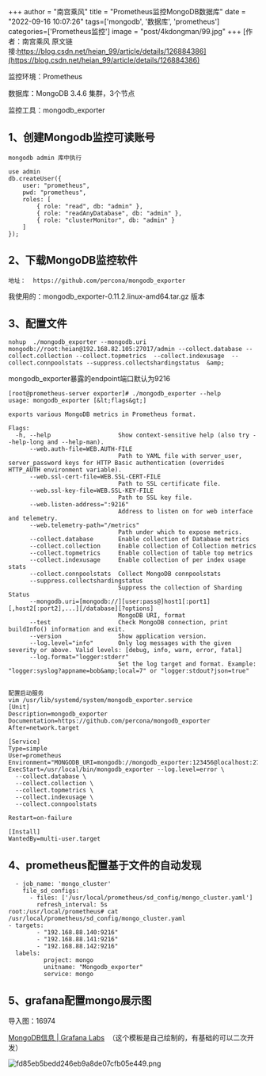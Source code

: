 +++
author = "南宫乘风"
title = "Prometheus监控MongoDB数据库"
date = "2022-09-16 10:07:26"
tags=['mongodb', '数据库', 'prometheus']
categories=['Prometheus监控']
image = "post/4kdongman/99.jpg"
+++
[作者：南宫乘风   原文链接:https://blog.csdn.net/heian_99/article/details/126884386](https://blog.csdn.net/heian_99/article/details/126884386)

监控环境：Prometheus

数据库：MongoDB 3.4.6 集群，3个节点

监控工具：mongodb_exporter



## 1、创建Mongodb监控可读账号

```
mongodb admin 库中执行

use admin
db.createUser({ 
    user: "prometheus",
    pwd: "prometheus",
    roles: [
        { role: "read", db: "admin" },
        { role: "readAnyDatabase", db: "admin" },
        { role: "clusterMonitor", db: "admin" }
    ]
});
```

## 2、下载MongoDB监控软件

```
地址：  https://github.com/percona/mongodb_exporter

```

我使用的：mongodb_exporter-0.11.2.linux-amd64.tar.gz 版本

## 3、配置文件

```
nohup  ./mongodb_exporter --mongodb.uri mongodb://root:heian@192.168.82.105:27017/admin --collect.database --collect.collection --collect.topmetrics  --collect.indexusage  --collect.connpoolstats --suppress.collectshardingstatus  &amp;
```

mongodb_exporter暴露的endpoint端口默认为9216

```
[root@prometheus-server exporter]# ./mongodb_exporter --help
usage: mongodb_exporter [&lt;flags&gt;]

exports various MongoDB metrics in Prometheus format.

Flags:
  -h, --help                   Show context-sensitive help (also try --help-long and --help-man).
      --web.auth-file=WEB.AUTH-FILE  
                               Path to YAML file with server_user, server_password keys for HTTP Basic authentication (overrides HTTP_AUTH environment variable).
      --web.ssl-cert-file=WEB.SSL-CERT-FILE  
                               Path to SSL certificate file.
      --web.ssl-key-file=WEB.SSL-KEY-FILE  
                               Path to SSL key file.
      --web.listen-address=":9216"  
                               Address to listen on for web interface and telemetry.
      --web.telemetry-path="/metrics"  
                               Path under which to expose metrics.
      --collect.database       Enable collection of Database metrics
      --collect.collection     Enable collection of Collection metrics
      --collect.topmetrics     Enable collection of table top metrics
      --collect.indexusage     Enable collection of per index usage stats
      --collect.connpoolstats  Collect MongoDB connpoolstats
      --suppress.collectshardingstatus  
                               Suppress the collection of Sharding Status
      --mongodb.uri=[mongodb://][user:pass@]host1[:port1][,host2[:port2],...][/database][?options]  
                               MongoDB URI, format
      --test                   Check MongoDB connection, print buildInfo() information and exit.
      --version                Show application version.
      --log.level="info"       Only log messages with the given severity or above. Valid levels: [debug, info, warn, error, fatal]
      --log.format="logger:stderr"  
                               Set the log target and format. Example: "logger:syslog?appname=bob&amp;local=7" or "logger:stdout?json=true"


```



```
配置启动服务
vim /usr/lib/systemd/system/mongodb_exporter.service
[Unit]
Description=mongodb_exporter
Documentation=https://github.com/percona/mongodb_exporter
After=network.target

[Service]
Type=simple
User=prometheus
Environment="MONGODB_URI=mongodb://mongodb_exporter:123456@localhost:27017"
ExecStart=/usr/local/bin/mongodb_exporter --log.level=error \
  --collect.database \
  --collect.collection \
  --collect.topmetrics \
  --collect.indexusage \
  --collect.connpoolstats

Restart=on-failure

[Install]
WantedBy=multi-user.target

```

## 4、prometheus配置基于文件的自动发现

```
  - job_name: 'mongo_cluster'
    file_sd_configs:
      - files: ['/usr/local/prometheus/sd_config/mongo_cluster.yaml']
        refresh_interval: 5s
root:/usr/local/prometheus# cat /usr/local/prometheus/sd_config/mongo_cluster.yaml
- targets:
        - "192.168.88.140:9216"
        - "192.168.88.141:9216"
        - "192.168.88.142:9216"
  labels:
          project: mongo
          unitname: "Mongodb_exporter"
          service: mongo
```

## 5、grafana配置mongo展示图

导入图：16974

[MongoDB信息 | Grafana Labs](https://grafana.com/grafana/dashboards/16974-mongodb/)  （这个模板是自己绘制的，有基础的可以二次开发）

![fd85eb5bedd246eb9a8de07cfb05e449.png](https://img-blog.csdnimg.cn/fd85eb5bedd246eb9a8de07cfb05e449.png)

 




